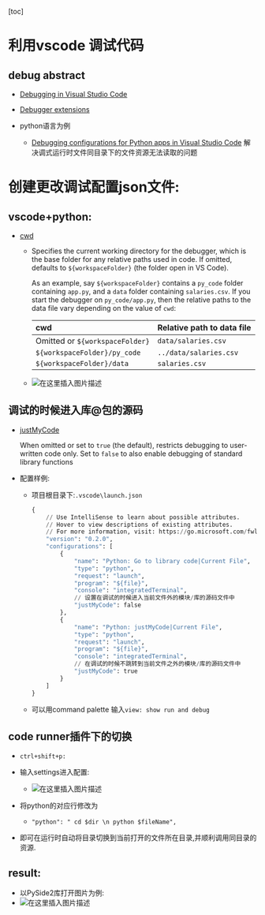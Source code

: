[toc]

# 利用vscode 调试代码

## debug abstract

- [Debugging in Visual Studio Code](https://code.visualstudio.com/docs/editor/debugging)
- [Debugger extensions](https://code.visualstudio.com/docs/editor/debugging#_debugger-extensions)

- python语言为例
  - [Debugging configurations for Python apps in Visual Studio Code](https://code.visualstudio.com/docs/python/debugging)
    解决调式运行时文件同目录下的文件资源无法读取的问题

#  创建更改调试配置json文件:

## vscode+python:

- [cwd](https://code.visualstudio.com/docs/python/debugging#_cwd) 

  - Specifies the current working directory for the debugger, which is the base folder for any relative paths used in code. If omitted, defaults to `${workspaceFolder}` (the folder open in VS Code).

    As an example, say `${workspaceFolder}` contains a `py_code` folder containing `app.py`, and a `data` folder containing `salaries.csv`. If you start the debugger on `py_code/app.py`, then the relative paths to the data file vary depending on the value of `cwd`:

    | cwd                             | Relative path to data file |
    | :------------------------------ | :------------------------- |
    | Omitted or `${workspaceFolder}` | `data/salaries.csv`        |
    | `${workspaceFolder}/py_code`    | `../data/salaries.csv`     |
    | `${workspaceFolder}/data`       | `salaries.csv`             |

  - ![在这里插入图片描述](https://img-blog.csdnimg.cn/20210530183148546.png?x-oss-process=image/watermark,type_ZmFuZ3poZW5naGVpdGk,shadow_10,text_aHR0cHM6Ly9ibG9nLmNzZG4ubmV0L3h1Y2hhb3hpbjEzNzU=,size_16,color_FFFFFF,t_70)

## 调试的时候进入库@包的源码

- [justMyCode](https://code.visualstudio.com/docs/python/debugging#_justmycode)

  When omitted or set to `true` (the default), restricts debugging to user-written code only. Set to `false` to also enable debugging of standard library functions

- 配置样例:

  - 项目根目录下:`.vscode\launch.json`

    ```python
    {
        // Use IntelliSense to learn about possible attributes.
        // Hover to view descriptions of existing attributes.
        // For more information, visit: https://go.microsoft.com/fwlink/?linkid=830387
        "version": "0.2.0",
        "configurations": [
            {
                "name": "Python: Go to library code|Current File",
                "type": "python",
                "request": "launch",
                "program": "${file}",
                "console": "integratedTerminal",
                // 设置在调试的时候进入当前文件外的模块/库的源码文件中
                "justMyCode": false
            },
            {
                "name": "Python: justMyCode|Current File",
                "type": "python",
                "request": "launch",
                "program": "${file}",
                "console": "integratedTerminal",
                // 在调试的时候不跳转到当前文件之外的模块/库的源码文件中
                "justMyCode": true
            }
        ]
    }
    ```

  - 可以用command palette 输入`view: show run and debug `

##  code runner插件下的切换

- `ctrl+shift+p:`
- 输入settings进入配置:
  - ![在这里插入图片描述](https://img-blog.csdnimg.cn/20210530184202621.png?x-oss-process=image/watermark,type_ZmFuZ3poZW5naGVpdGk,shadow_10,text_aHR0cHM6Ly9ibG9nLmNzZG4ubmV0L3h1Y2hhb3hpbjEzNzU=,size_16,color_FFFFFF,t_70)

- 将python的对应行修改为
  - `"python": " cd $dir \n python $fileName",`

- 即可在运行时自动将目录切换到当前打开的文件所在目录,并顺利调用同目录的资源.

##  result:

- 以PySide2库打开图片为例:
- ![在这里插入图片描述](https://img-blog.csdnimg.cn/20210530184608851.png?x-oss-process=image/watermark,type_ZmFuZ3poZW5naGVpdGk,shadow_10,text_aHR0cHM6Ly9ibG9nLmNzZG4ubmV0L3h1Y2hhb3hpbjEzNzU=,size_16,color_FFFFFF,t_70)